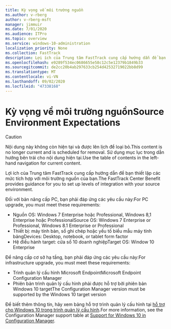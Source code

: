```yaml
---
title: Kỳ vọng về môi trường nguồn
ms.author: v-rberg
author: v-rberg-msft
manager: jimmuir
ms.date: 7/01/2020
ms.audience: ITPro
ms.topic: overview
ms.service: windows-10-administration
localization_priority: None
ms.collection: FastTrack
description: Lợi ích của Trung tâm FastTrack cung cấp hướng dẫn để bạn thiết lập các mức tích hợp với môi trường nguồn của bạn cho việc triển khai Windows 10.
ms.openlocfilehash: e9289f534ec0686655e58c12c5e12379b1849b33
ms.sourcegitcommit: de2cc20b4ab297633cb254d42532719022bb8d99
ms.translationtype: MT
ms.contentlocale: vi-VN
ms.lasthandoff: 09/02/2020
ms.locfileid: "47338168"
---
```

# <a name="source-environment-expectations"></a><span data-ttu-id="661f7-103">Kỳ vọng về môi trường nguồn</span><span class="sxs-lookup"><span data-stu-id="661f7-103">Source Environment Expectations</span></span>

> [!CAUTION]
> <span data-ttu-id="661f7-104">Nội dung này không còn hiện tại và được lên lịch để loại bỏ.</span><span class="sxs-lookup"><span data-stu-id="661f7-104">This content is no longer current and is scheduled for removal.</span></span> <span data-ttu-id="661f7-105">Sử dụng mục lục trong dẫn hướng bên trái cho nội dung hiện tại.</span><span class="sxs-lookup"><span data-stu-id="661f7-105">Use the table of contents in the left-hand navigation for current content.</span></span>

<span data-ttu-id="661f7-106">Lợi ích của Trung tâm FastTrack cung cấp hướng dẫn để bạn thiết lập các mức tích hợp với môi trường nguồn của bạn.</span><span class="sxs-lookup"><span data-stu-id="661f7-106">The FastTrack Center Benefit provides guidance for you to set up levels of integration with your source environment.</span></span>
  
<span data-ttu-id="661f7-107">Đối với bản nâng cấp PC, bạn phải đáp ứng các yêu cầu này:</span><span class="sxs-lookup"><span data-stu-id="661f7-107">For PC upgrade, you must meet these requirements:</span></span>

- <span data-ttu-id="661f7-108">Nguồn OS: Windows 7 Enterprise hoặc Professional, Windows 8,1 Enterprise hoặc Professional</span><span class="sxs-lookup"><span data-stu-id="661f7-108">Source OS: Windows 7 Enterprise or Professional, Windows 8.1 Enterprise or Professional</span></span>
- <span data-ttu-id="661f7-109">Thiết bị: máy tính bàn, sổ ghi chép hoặc yếu tố biểu mẫu máy tính bảng</span><span class="sxs-lookup"><span data-stu-id="661f7-109">Devices: Desktop, notebook, or tablet form factor</span></span>
- <span data-ttu-id="661f7-110">Hệ điều hành target: cửa sổ 10 doanh nghiệp</span><span class="sxs-lookup"><span data-stu-id="661f7-110">Target OS: Window 10 Enterprise</span></span>

<span data-ttu-id="661f7-111">Để nâng cấp cơ sở hạ tầng, bạn phải đáp ứng các yêu cầu này:</span><span class="sxs-lookup"><span data-stu-id="661f7-111">For infrastructure upgrade, you must meet these requirements:</span></span>   

- <span data-ttu-id="661f7-112">Trình quản lý cấu hình Microsoft Endpoint</span><span class="sxs-lookup"><span data-stu-id="661f7-112">Microsoft Endpoint Configuration Manager</span></span>  
- <span data-ttu-id="661f7-113">Phiên bản trình quản lý cấu hình phải được hỗ trợ bởi phiên bản Windows 10 target</span><span class="sxs-lookup"><span data-stu-id="661f7-113">The Configuration Manager version must be supported by the Windows 10 target version</span></span>

<span data-ttu-id="661f7-114">Để biết thêm thông tin, hãy xem bảng hỗ trợ trình quản lý cấu hình tại [hỗ trợ cho Windows 10 trong trình quản lý cấu hình](https://docs.microsoft.com/sccm/core/plan-design/configs/support-for-windows-10).</span><span class="sxs-lookup"><span data-stu-id="661f7-114">For more information, see the Configuration Manager support table at [Support for Windows 10 in Configuration Manager](https://docs.microsoft.com/sccm/core/plan-design/configs/support-for-windows-10).</span></span>
  